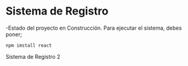 <h1> Sistema de Registro </h1>
-Estado del proyecto en Construcción.
Para ejecutar el sistema, debes poner;

```npm imstall react```


Sistema de Registro 2
